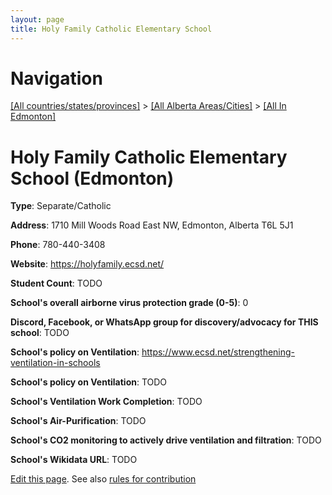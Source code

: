 ```yaml
---
layout: page
title: Holy Family Catholic Elementary School
---
```

# Navigation

[[All countries/states/provinces]](../../..) > [[All Alberta Areas/Cities]](../..) > [[All In Edmonton]](..)

# Holy Family Catholic Elementary School (Edmonton)

**Type**: Separate/Catholic

**Address**: 1710 Mill Woods Road East NW, Edmonton, Alberta T6L 5J1

**Phone**: 780-440-3408

**Website**: <https://holyfamily.ecsd.net/>

**Student Count**: TODO

**School's overall airborne virus protection grade (0-5)**: 0

**Discord, Facebook, or WhatsApp group for discovery/advocacy for THIS school**: TODO

**School's policy on Ventilation**: <https://www.ecsd.net/strengthening-ventilation-in-schools>

**School's policy on Ventilation**: TODO

**School's Ventilation Work Completion**: TODO

**School's Air-Purification**: TODO

**School's CO2 monitoring to actively drive ventilation and filtration**: TODO

**School's Wikidata URL**: TODO


[Edit this page](https://github.com/ventilate-schools/AB/edit/main/./Edmonton/Holy_Family_Catholic_Elementary_School.md). See also [rules for contribution](../../../contribution-rules/)